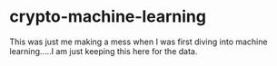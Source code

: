 # crypto-machine-learning
This was just me making a mess when I was first diving into machine learning.....I am just keeping this here for the data.
